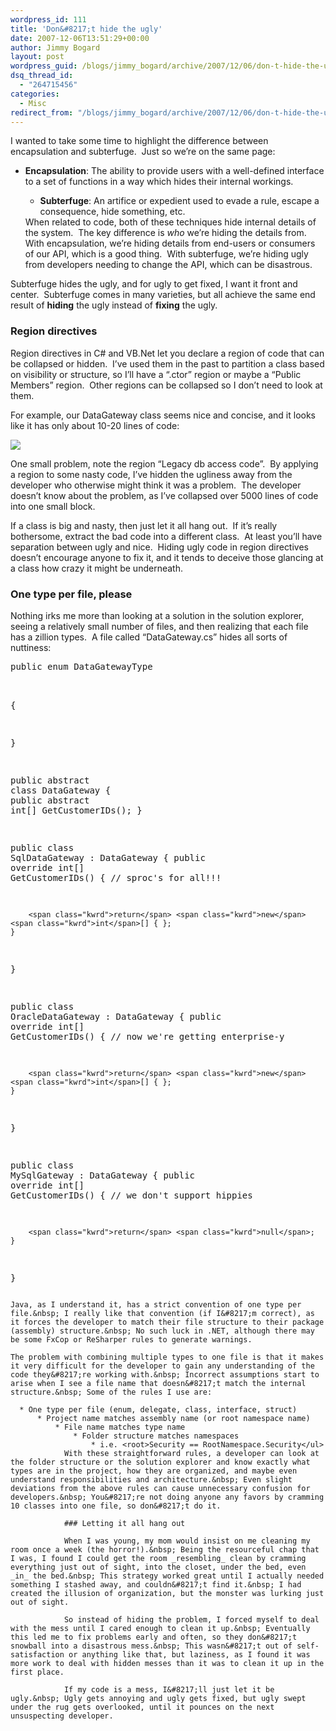 ```yaml
---
wordpress_id: 111
title: 'Don&#8217;t hide the ugly'
date: 2007-12-06T13:51:29+00:00
author: Jimmy Bogard
layout: post
wordpress_guid: /blogs/jimmy_bogard/archive/2007/12/06/don-t-hide-the-ugly.aspx
dsq_thread_id:
  - "264715456"
categories:
  - Misc
redirect_from: "/blogs/jimmy_bogard/archive/2007/12/06/don-t-hide-the-ugly.aspx/"
---
```

I wanted to take some time to highlight the difference between encapsulation and subterfuge.&nbsp; Just so we&#8217;re on the same page:

  * **Encapsulation**: The ability to provide users with a well-defined interface to a set of functions in a way which hides their internal workings. 
      * **Subterfuge**: An artifice or expedient used to evade a rule, escape a consequence, hide something, etc.</ul> 
    When related to code, both of these techniques hide internal details of the system.&nbsp; The key difference is _who_ we&#8217;re hiding the details from.&nbsp; With encapsulation, we&#8217;re hiding details from end-users or consumers of our API, which is a good thing.&nbsp; With subterfuge, we&#8217;re hiding ugly from developers needing to change the API, which can be disastrous.
    
    Subterfuge hides the ugly, and for ugly to get fixed, I want it front and center.&nbsp; Subterfuge comes in many varieties, but all achieve the same end result of **hiding** the ugly instead of **fixing** the ugly.
    
    ### Region directives
    
    Region directives in C# and VB.Net let you declare a region of code that can be collapsed or hidden.&nbsp; I&#8217;ve used them in the past to partition a class based on visibility or structure, so I&#8217;ll have a &#8220;.ctor&#8221; region or maybe a &#8220;Public Members&#8221; region.&nbsp; Other regions can be collapsed so I don&#8217;t need to look at them.
    
    For example, our DataGateway class seems nice and concise, and it looks like it has only about 10-20 lines of code:
    
     ![](http://grabbagoftimg.s3.amazonaws.com/region.PNG)
    
    One small problem, note the region &#8220;Legacy db access code&#8221;.&nbsp; By applying a region to some nasty code, I&#8217;ve hidden the ugliness away from the developer who otherwise might think it was a problem.&nbsp; The developer doesn&#8217;t know about the problem, as I&#8217;ve collapsed over 5000 lines of code into one small block.
    
    If a class is big and nasty, then just let it all hang out.&nbsp; If it&#8217;s really bothersome, extract the bad code into a different class.&nbsp; At least you&#8217;ll have separation between ugly and nice.&nbsp; Hiding ugly code in region directives doesn&#8217;t encourage anyone to fix it, and it tends to deceive those glancing at a class how crazy it might be underneath.
    
    ### One type per file, please
    
    Nothing irks me more than looking at a solution in the solution explorer, seeing a relatively small number of files, and then realizing that each file has a zillion types.&nbsp; A file called &#8220;DataGateway.cs&#8221; hides all sorts of nuttiness:
    
    <div class="CodeFormatContainer">
      <pre><span class="kwrd">public</span> <span class="kwrd">enum</span> DataGatewayType
{

}

<span class="kwrd">public</span> <span class="kwrd">abstract</span> <span class="kwrd">class</span> DataGateway
{
    <span class="kwrd">public</span> <span class="kwrd">abstract</span> <span class="kwrd">int</span>[] GetCustomerIDs();
}

<span class="kwrd">public</span> <span class="kwrd">class</span> SqlDataGateway : DataGateway
{
    <span class="kwrd">public</span> <span class="kwrd">override</span> <span class="kwrd">int</span>[] GetCustomerIDs()
    {
        <span class="rem">// sproc's for all!!!</span>

        <span class="kwrd">return</span> <span class="kwrd">new</span> <span class="kwrd">int</span>[] { };
    }
}

<span class="kwrd">public</span> <span class="kwrd">class</span> OracleDataGateway : DataGateway
{
    <span class="kwrd">public</span> <span class="kwrd">override</span> <span class="kwrd">int</span>[] GetCustomerIDs()
    {
        <span class="rem">// now we're getting enterprise-y </span>

        <span class="kwrd">return</span> <span class="kwrd">new</span> <span class="kwrd">int</span>[] { };
    }
}

<span class="kwrd">public</span> <span class="kwrd">class</span> MySqlGateway : DataGateway
{
    <span class="kwrd">public</span> <span class="kwrd">override</span> <span class="kwrd">int</span>[] GetCustomerIDs()
    {
        <span class="rem">// we don't support hippies </span>

        <span class="kwrd">return</span> <span class="kwrd">null</span>;
    }
}
</pre>
    </div>
    
    Java, as I understand it, has a strict convention of one type per file.&nbsp; I really like that convention (if I&#8217;m correct), as it forces the developer to match their file structure to their package (assembly) structure.&nbsp; No such luck in .NET, although there may be some FxCop or ReSharper rules to generate warnings.
    
    The problem with combining multiple types to one file is that it makes it very difficult for the developer to gain any understanding of the code they&#8217;re working with.&nbsp; Incorrect assumptions start to arise when I see a file name that doesn&#8217;t match the internal structure.&nbsp; Some of the rules I use are:
    
      * One type per file (enum, delegate, class, interface, struct) 
          * Project name matches assembly name (or root namespace name) 
              * File name matches type name 
                  * Folder structure matches namespaces 
                      * i.e. <root>Security == RootNamespace.Security</ul> 
                With these straightforward rules, a developer can look at the folder structure or the solution explorer and know exactly what types are in the project, how they are organized, and maybe even understand responsibilities and architecture.&nbsp; Even slight deviations from the above rules can cause unnecessary confusion for developers.&nbsp; You&#8217;re not doing anyone any favors by cramming 10 classes into one file, so don&#8217;t do it.
                
                ### Letting it all hang out
                
                When I was young, my mom would insist on me cleaning my room once a week (the horror!).&nbsp; Being the resourceful chap that I was, I found I could get the room _resembling_ clean by cramming everything just out of sight, into the closet, under the bed, even _in_ the bed.&nbsp; This strategy worked great until I actually needed something I stashed away, and couldn&#8217;t find it.&nbsp; I had created the illusion of organization, but the monster was lurking just out of sight.
                
                So instead of hiding the problem, I forced myself to deal with the mess until I cared enough to clean it up.&nbsp; Eventually this led me to fix problems early and often, so they don&#8217;t snowball into a disastrous mess.&nbsp; This wasn&#8217;t out of self-satisfaction or anything like that, but laziness, as I found it was more work to deal with hidden messes than it was to clean it up in the first place.
                
                If my code is a mess, I&#8217;ll just let it be ugly.&nbsp; Ugly gets annoying and ugly gets fixed, but ugly swept under the rug gets overlooked, until it pounces on the next unsuspecting developer.